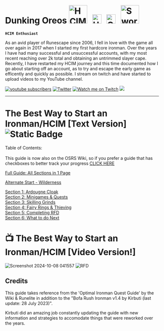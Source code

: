 # Dunking Oreos <img alt="HCIM" width="60px" style="padding-right:10px;" src="https://github.com/user-attachments/assets/732018fe-f2db-4f6f-aadc-6a0d84991717"/> <img alt="Untrimmed Slayer" width="30px" style="padding-right:10px;" src="https://github.com/user-attachments/assets/c28c6aed-d24b-4c42-84f9-14f0e0a137b9" /> <img alt="QPC" width="30px" style="padding-right:10px;" src="https://github.com/user-attachments/assets/7c476847-39a0-49a0-855c-7dd673f560b2" /> <img alt="Sword" width="60px" style="padding-right:10px;" src="https://github.com/user-attachments/assets/2c8a119f-45a4-49e0-80db-05f15860e4cd" />

**`HCIM Enthusiast`** 

As an avid player of Runescape since 2006, I fell in love with the game all over again in 2017 when I started my first hardcore ironman. Over the years I have had many successful and unsuccessful accounts, with my most recent reaching over 2k total and obtaining an untrimmed slayer cape. Recently, I have restarted my HCIM journey and this time documented how I go about starting off an account, as to try and escape the early game as efficently and quickly as possible. I stream on twitch and have started to upload videos to my YouTube channel.

<!-- Social icons section -->
<p align="left">
      <a href="https://www.youtube.com/@Dunking_Oreos?sub_confirmation=1">
             <img alt="youtube subscribers" title="Subscribe to my YouTube channel" src="https://custom-icon-badges.demolab.com/youtube/channel/subscribers/UCVDAJ5ThtDf4CjkL72G56TQ?color=FF0016&label=SUBSCRIBE&logo=video&logoColor=white&style=for-the-badge&labelColor=CE4630"/></a>  
       <a href="https://twitter.com/Dunking_Oreos?follow_confirmation=1">
             <img alt="Twitter" title="Follow me on Twitter" src="https://custom-icon-badges.demolab.com/twitter/follow/dunking_oreos?color=236ad3&labelColor=1155ba&style=for-the-badge&logo=x&label=Follow&logoColor=white"/></a>
      <a href="https://www.twitch.tv/Dunking_Oreos">
            <img alt="Watch me on Twitch" title="Watch me Stream on Twitch" src="https://custom-icon-badges.demolab.com/twitch/status/Dunking_Oreos?color=8d4ceb&labelColor=6441a6&style=for-the-badge&logo=twitch&label=Check out my Stream&logoColor=white"/></a>
      <a href="https://discord.gg/CookieJar" alt="DunkingOreos Discord Server">
    <img src="https://img.shields.io/discord/1296033821149495339?color=7289DA&labelColor=4a64bd&logo=discord&logoColor=white&style=for-the-badge"/></a>
      </p>

---

# The Best Way to Start an Ironman/HCIM [Text Version] ![Static Badge](https://img.shields.io/badge/Last_Updated-October_2024-blue) 


Table of Contents: <br /> <br />
This guide is now also on the OSRS Wiki, so if you prefer a guide that has checkboxes to better track your progress [CLICK HERE](https://oldschool.runescape.wiki/w/Guide:DunkingOreos_Early_Ironman/HCIM_Starter_Guide)<br />

[Full Guide: All Sections in 1 Page](https://github.com/DunkingOreos/OSRS/blob/main/Full%20Guide)<br />

[Alternate Start - Wilderness](https://github.com/DunkingOreos/OSRS/blob/main/Wilderness%20Start)<br /> 

[Section 1: Ardougne Cloak](https://github.com/DunkingOreos/OSRS/blob/main/Section%201%3A%20Ardougne%20Cloak)<br />
[Section 2: Minigames & Quests](https://github.com/DunkingOreos/OSRS/blob/main/Section%202%3A%20Minigames%20%26%20Quests)<br />
[Section 3: Skilling Grinds](https://github.com/DunkingOreos/OSRS/blob/main/Section%203%3A%20Skilling%20Grinds)<br />
[Section 4: Fairy Rings & Thieving](https://github.com/DunkingOreos/OSRS/blob/main/Section%204%3A%20Fairy%20Rings%20%26%20Thieving)<br />
[Section 5: Completing RFD](https://github.com/DunkingOreos/OSRS/blob/main/Section%205%3A%20Completing%20RFD)<br />
[Section 6: What to do Next](https://github.com/DunkingOreos/OSRS/blob/main/Section%206:%20What%20to%20do%20Next)<br />

# 📺 The Best Way to Start an Ironman/HCIM [Video Version!]

<!-- BEGIN YOUTUBE-CARDS -->

<!-- END YOUTUBE-CARDS -->

![Screenshot 2024-10-08 041557](https://github.com/user-attachments/assets/85a6c593-a571-4f80-a8b8-485c6bf442af)
![RFD](https://github.com/user-attachments/assets/a15284be-3e2b-4eea-a1db-f77077e504f5)

## Credits
This guide takes reference from the 'Optimal Ironman Quest Guide' by the Wiki & Runelite in addition to the "Bofa Rush Ironman v1.4 by Kirbuti (last update: 28 July 2023)". 

Kirbuti did an amazing job constantly updating the guide with new information and strategies to accomodate things that were reworked over the years.	


